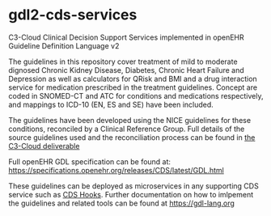# gdl2-cds-services
C3-Cloud Clinical Decision Support Services implemented in openEHR Guideline Definition Language v2

The guidelines in this repository cover treatment of mild to moderate dignosed Chronic Kidney Disease, Diabetes, Chronic Heart Failure and Depression as well as calculators for QRisk and BMI and a drug interaction service for medication prescribed in the treatment guidelines. Concept are coded in SNOMED-CT and ATC for conditions and medications respectively, and mappings to ICD-10 (EN, ES and SE) have been included.

The guidelines have been developed using the NICE guidelines for these conditions, reconciled by a Clinical Reference Group. Full details of the source guidelines used and the reconciliation process can be found in [the C3-Cloud deliverable](https://c3-cloud.eu/wp-content/uploads/2019/06/D7.1_v1.pdf)

Full openEHR GDL specification can be found at: https://specifications.openehr.org/releases/CDS/latest/GDL.html

These guidelines can be deployed as microservices in any supporting CDS service such as [CDS Hooks](https://cds-hooks.org). Further documentation on how to imlpement the guidelines and related tools can be found at https://gdl-lang.org
